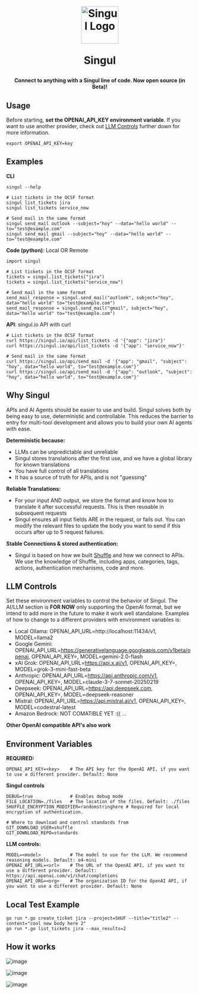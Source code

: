 <h1 align="center">

[<img src="https://shuffler.io/images/logos/singul.svg" alt="Singul Logo" width="100"/>](https://singul.io)

Singul

</h1>
<h4 align="center">
Connect to anything with a Singul line of code. Now open source (in Beta)!
</h4>

## Usage
Before starting, **set the OPENAI_API_KEY environment variable**. If you want to use another provider, check out [LLM Controls](#llm-controls) further down for more information.

```
export OPENAI_API_KEY=key
```

## Examples
**CLI**
```
singul --help

# List tickets in the OCSF format
singul list_tickets jira 
singul list_tickets service_now 

# Send mail in the same format
singul send_mail outlook --subject="hoy" --data="hello world" --to="test@example.com"
singul send_mail gmail --subject="hoy" --data="hello world" --to="test@example.com"
```

**Code (python)**: Local OR Remote
```
import singul

# List tickets in the OCSF format
tickets = singul.list_tickets("jira")
tickets = singul.list_tickets("service_now")

# Send mail in the same format
send_mail_response = singul.send_mail("outlook", subject="hoy", data="hello world" to="test@example.com")
send_mail_response = singul.send_mail("gmail", subject="hoy", data="hello world" to="test@example.com")
```

**API**: singul.io API with curl
```
# List tickets in the OCSF format
curl https://singul.io/api/list_tickets -d '{"app": "jira"}'
curl https://singul.io/api/list_tickets -d '{"app": "service_now"}'

# Send mail in the same format
curl https://singul.io/api/send_mail -d '{"app": "gmail", "subject": "hoy", data="hello world", to="test@example.com"}'
curl https://singul.io/api/send_mail -d '{"app": "outlook", "subject": "hoy", data="hello world", to="test@example.com"}'
```

## Why Singul
APIs and AI Agents should be easier to use and build. Singul solves both by being easy to use, deterministic and controllable. This reduces the barrier to entry for multi-tool development and allows you to build your own AI agents with ease. 

**Deterministic because:**
- LLMs can be unpredictable and unreliable
- Singul stores translations after the first use, and we have a global library for known translations
- You have full control of all translations
- It has a source of truth for APIs, and is not "guessing"

**Reliable Translations:**
- For your input AND output, we store the format and know how to translate it after successful requests. This is then reusable in subsequent requests
- Singul ensures all input fields ARE in the request, or fails out. You can modify the relevant files to update the body you want to send if this occurs after up to 5 request failures.

**Stable Connections & stored authentication:**
- Singul is based on how we built [Shuffle](https://shuffler.io) and how we connect to APIs. We use the knowledge of Shuffle, including apps, categories, tags, actions, authentication mechanisms, code and more. 

## LLM Controls
Set these environment variables to control the behavior of Singul. The AI/LLM section is **FOR NOW** only supporting the OpenAI format, but we intend to add more in the future to make it work well standalone. Examples of how to change to a different providers with environment variables is: 

* Local Ollama: OPENAI_API_URL=http://localhost:11434/v1, MODEL=llama2
* Google Gemini: OPENAI_API_URL=https://generativelanguage.googleapis.com/v1beta/openai, OPENAI_API_KEY=<key>, MODEL=gemini-2.0-flash
* xAI Grok: OPENAI_API_URL=https://api.x.ai/v1, OPENAI_API_KEY=<key>, MODEL=grok-3-mini-fast-beta
* Anthropic: OPENAI_API_URL=https://api.anthropic.com/v1, OPENAI_API_KEY=<key>, MODEL=claude-3-7-sonnet-20250219
* Deepseek: OPENAI_API_URL=https://api.deepseek.com, OPENAI_API_KEY=<key>, MODEL=deepseek-reasoner
* Mistral: OPENAI_API_URL=https://api.mistral.ai/v1, OPENAI_API_KEY=<key>, MODEL=codestral-latest
* Amazon Bedrock: NOT COMATIBLE YET :((
...

**Other OpenAI compatible API's also work**

## Environment Variables
**REQUIRED:**
```
OPENAI_API_KEY=<key> 	# The API key for the OpenAI API, if you want to use a different provider. Default: None
```

**Singul controls**
```
DEBUG=true 				# Enables debug mode
FILE_LOCATION=./files 	# The location of the files. Default: ./files
SHUFFLE_ENCRYPTION_MODIFIER=randomstringhere # Required for local encryption of authentication.

# Where to download and control standards from 
GIT_DOWNLOAD_USER=shuffle
GIT_DOWNLOAD_REPO=standards
```

**LLM controls:**
```
MODEL=<model> 			# The model to use for the LLM. We recommend reasoning models. Default: o4-mini
OPENAI_API_URL=<url> 	# The URL of the OpenAI API, if you want to use a different provider. Default: https://api.openai.com/v1/chat/completions
OPENAI_API_ORG=<org> 	# The organization ID for the OpenAI API, if you want to use a different provider. Default: None
```

## Local Test Example
```
go run *.go create_ticket jira --project=SHUF --title="title2" --content="cool new body here 2"
go run *.go list_tickets jira --max_results=2
```


## How it works
![image](https://github.com/user-attachments/assets/4f06b240-2010-40f6-965b-95a9e381f97e)

![image](https://github.com/user-attachments/assets/fb1a0c83-d021-4308-9074-b5af822e2302)

![image](https://github.com/user-attachments/assets/fc659b7c-dbbc-4c36-8e53-fc23b59995e3)


